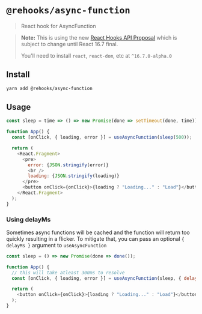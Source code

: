 # `@rehooks/async-function`

> React hook for AsyncFunction

> **Note:** This is using the new [React Hooks API Proposal](https://reactjs.org/docs/hooks-intro.html)
> which is subject to change until React 16.7 final.
>
> You'll need to install `react`, `react-dom`, etc at `^16.7.0-alpha.0`

## Install

```sh
yarn add @rehooks/async-function
```

## Usage

```js
const sleep = time => () => new Promise(done => setTimeout(done, time));

function App() {
  const [onClick, { loading, error }] = useAsyncFunction(sleep(500));

  return (
    <React.Fragment>
      <pre>
        error: {JSON.stringify(error)}
        <br />
        loading: {JSON.stringify(loading)}
      </pre>
      <button onClick={onClick}>{loading ? "Loading..." : "Load"}</button>
    </React.Fragment>
  );
}
```

### Using delayMs
Sometimes async functions will be cached and the function will return too quickly resulting in a flicker. To mitigate that, you can pass an optional `{ delayMs }` argument to `useAsyncFunction`

```js
const sleep = () => new Promise(done => done());

function App() {
  // this will take atleast 300ms to resolve
  const [onClick, { loading, error }] = useAsyncFunction(sleep, { delayMs: 300 });

  return (
    <button onClick={onClick}>{loading ? "Loading..." : "Load"}</button>
  );
}
```

